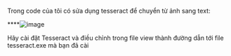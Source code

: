 Trong code của tôi có sửa dụng tesseract để chuyển từ ảnh sang text:

****![image](https://github.com/binh123440/DAPM/assets/144503606/79dd7a82-a631-4efe-834c-d68e1a9b0f75)

Hãy cài đặt Tesseract và điều chỉnh trong file view thành đường dẫn tới file tesseract.exe mà bạn đã cài
